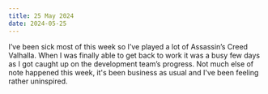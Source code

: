 ```yaml
---
title: 25 May 2024
date: 2024-05-25
---
```


I’ve been sick most of this week so I’ve played a lot of Assassin’s Creed Valhalla. When I was finally able to get back to work it was a busy few days as I got caught up on the development team’s progress. Not much else of note happened this week, it's been business as usual and I've been feeling rather uninspired.
